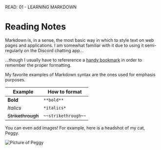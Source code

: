 READ: 01 - LEARNING MARKDOWN

# Reading Notes

Markdown is, in a sense, the most basic way in which to style text on web pages and applications. 
I am somewhat familiar with it due to using it semi-regularly on the Discord chatting app...

...though I usually have to refererence a [handy bookmark](https://support.discord.com/hc/en-us/articles/210298617-Markdown-Text-101-Chat-Formatting-Bold-Italic-Underline-) in order to remember the proper formatting.

My favorite examples of Markdown syntax are the ones used for emphasis purposes. 

Example | How to format
------------ | ------------ 
**Bold** | ``**bold**``
*Italics* | ``*italics*``
~~Strikethrough~~ | ``~~strikethrough~~``









You can even add images! For example, here is a headshot of my cat, Peggy.

![Picture of Peggy](https://i.ibb.co/XSrtR6M/peggy-2.jpg)


